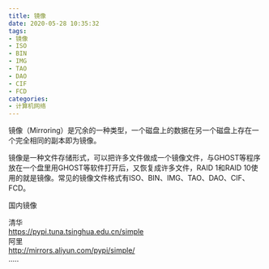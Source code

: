 ```yaml
---
title: 镜像
date: 2020-05-28 10:35:32
tags:
- 镜像
- ISO
- BIN
- IMG
- TAO
- DAO
- CIF
- FCD
categories: 
- 计算机网络
---
```

镜像（Mirroring）是冗余的一种类型，一个磁盘上的数据在另一个磁盘上存在一个完全相同的副本即为镜像。

镜像是一种文件存储形式，可以把许多文件做成一个镜像文件，与GHOST等程序放在一个盘里用GHOST等软件打开后，又恢复成许多文件，RAID 1和RAID 10使用的就是镜像。常见的镜像文件格式有ISO、BIN、IMG、TAO、DAO、CIF、FCD。
<!--more-->
国内镜像

清华  
https://pypi.tuna.tsinghua.edu.cn/simple  
阿里  
http://mirrors.aliyun.com/pypi/simple/  
.....